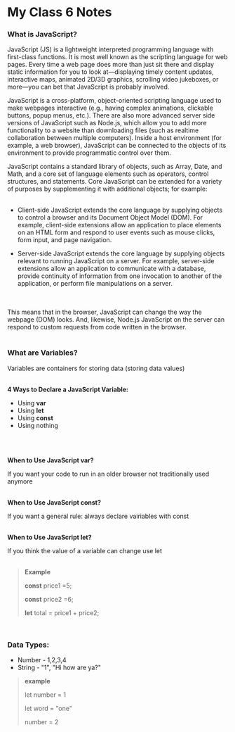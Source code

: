 # My Class 6 Notes

### What is JavaScript?

JavaScript (JS) is a lightweight interpreted programming language with first-class functions. It is most well known as the scripting language for web pages. Every time a web page does more than just sit there and display static information for you to look at—displaying timely content updates, interactive maps, animated 2D/3D graphics, scrolling video jukeboxes, or more—you can bet that JavaScript is probably involved.

JavaScript is a cross-platform, object-oriented scripting language used to make webpages interactive (e.g., having complex animations, clickable buttons, popup menus, etc.). There are also more advanced server side versions of JavaScript such as Node.js, which allow you to add more functionality to a website than downloading files (such as realtime collaboration between multiple computers). Inside a host environment (for example, a web browser), JavaScript can be connected to the objects of its environment to provide programmatic control over them.

JavaScript contains a standard library of objects, such as Array, Date, and Math, and a core set of language elements such as operators, control structures, and statements. Core JavaScript can be extended for a variety of purposes by supplementing it with additional objects; for example:
<br/>
<br/>

- Client-side JavaScript extends the core language by supplying objects to control a browser and its Document Object Model (DOM). For example, client-side extensions allow an application to place elements on an HTML form and respond to user events such as mouse clicks, form input, and page navigation.

- Server-side JavaScript extends the core language by supplying objects relevant to running JavaScript on a server. For example, server-side extensions allow an application to communicate with a database, provide continuity of information from one invocation to another of the application, or perform file manipulations on a server.
<br/>
<br/>
This means that in the browser, JavaScript can change the way the webpage (DOM) looks. And, likewise, Node.js JavaScript on the server can respond to custom requests from code written in the browser.
<br/>
<br/>

### What are Variables?

Variables are containers for storing data (storing data values)
<br/>
<br/>

**4 Ways to Declare a JavaScript Variable:**
- Using **var**
- Using **let**
- Using **const**
- Using nothing
<br/>
<br/>

**When to Use JavaScript var?**

If you want your code to run in an older browser not traditionally used anymore
<br/>
<br/>

**When to Use JavaScript const?**

If you want a general rule: always declare vairiables with const
<br/>
<br/>

**When to Use JavaScript let?**

If you think the value of a variable can change use let
<br/>
<br/>

>**Example**
>
>**const** price1 =5;
>
>**const** price2 =6;
>
>**let** total = price1 + price2;

<br/>

### Data Types:
- Number - 1,2,3,4
- String - "1", "Hi how are ya?"

>**example**
>
>let number = 1
>
>let word = "one"
>
>number = 2